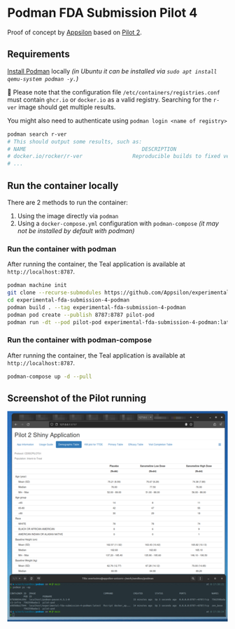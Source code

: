 # Podman FDA Submission Pilot 4

Proof of concept by [Appsilon](https://appsilon.com/) based on [Pilot 2](https://github.com/RConsortium/submissions-pilot2/).

## Requirements

[Install Podman](https://podman.io/docs/installation) locally _(in Ubuntu it can be installed via `sudo apt install qemu-system podman -y.`)_

🔴 Please note that the configuration file `/etc/containers/registries.conf` must contain `ghcr.io` or `docker.io` as a valid registry.
Searching for the `r-ver` image should get multiple results.

You might also need to authenticate using `podman login <name of registry>`

```bash
podman search r-ver
# This should output some results, such as:
# NAME                                     DESCRIPTION
# docker.io/rocker/r-ver                Reproducible builds to fixed versions of R
# ...
```

## Run the container locally

There are 2 methods to run the container:

1. Using the image directly via `podman`
1. Using a `docker-compose.yml` configuration with `podman-compose` _(it may not be installed by default with podman)_

### Run the container with podman

After running the container, the Teal application is available at `http://localhost:8787`.

```bash
podman machine init
git clone --recurse-submodules https://github.com/Appsilon/experimental-fda-submission-4-podman
cd experimental-fda-submission-4-podman
podman build . --tag experimental-fda-submission-4-podman
podman pod create --publish 8787:8787 pilot-pod
podman run -dt --pod pilot-pod experimental-fda-submission-4-podman:latest
```

### Run the container with podman-compose

After running the container, the Teal application is available at `http://localhost:8787`.

```bash
podman-compose up -d --pull
```

## Screenshot of the Pilot running

![Screen shot of the teal application running in the container](screenshot.png)
